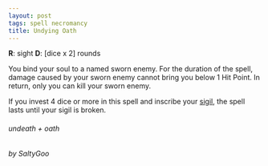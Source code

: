 ```yaml
---
layout: post
tags: spell necromancy
title: Undying Oath
---
```

**R**: sight    **D**: [dice x 2] rounds

You bind your soul to a named sworn enemy. For the duration of the spell, damage caused by your sworn enemy cannot bring you below 1 Hit Point. In return, only you can kill your sworn enemy.

If you invest 4 dice or more in this spell and inscribe your [sigil](/spells/#lexicon), the spell lasts until your sigil is broken.

###### undeath + oath
###### by SaltyGoo
